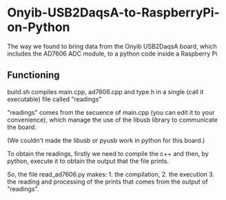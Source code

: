 # Onyib-USB2DaqsA-to-RaspberryPi-on-Python
The way we found to bring data from the Onyib USB2DaqsA board, which includes the AD7606 ADC module, to a python code inside a Raspberry Pi

## Functioning

build.sh compiles main.cpp, ad7606.cpp and type.h in a single (call it executable) file called "readings"

"readings" comes from the secuence of main.cpp (you can edit it to your convenience), which manage the use of the libusb library to communicate the board.

(We couldn't made the libusb or pyusb work in python for this board.)

To obtain the readings, firstly we need to compile the c++ and then, by python, execute it to obtain the output that the file prints.

So, the file read_ad7606.py makes: 
    1. the compilation, 
    2. the execution 
    3. the reading and processing of the prints that comes from the output of "readings".

